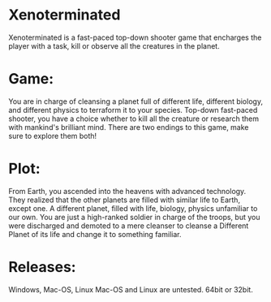 # Xenoterminated
Xenoterminated is a fast-paced top-down shooter game that encharges the player with a task, kill or observe all the creatures in the planet.

# Game:
You are in charge of cleansing a planet full of different life, different biology, and different physics to terraform it to your species. Top-down fast-paced shooter, you have a choice whether to kill all the creature or research them with mankind's brilliant mind. There are two endings to this game, make sure to explore them both!

# Plot:
From Earth, you ascended into the heavens with advanced technology. They realized that the other planets are filled with similar life to Earth, except one. A different planet, filled with life, biology, physics unfamiliar to our own. You are just a high-ranked soldier in charge of the troops, but you were discharged and demoted to a mere cleanser to cleanse a Different Planet of its life and change it to something familiar.

# Releases:
Windows, Mac-OS, Linux
Mac-OS and Linux are untested. 64bit or 32bit.

